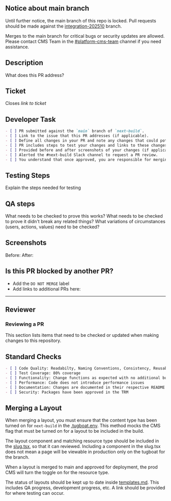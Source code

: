 ## Notice about main branch
Until further notice, the main branch of this repo is locked. Pull requests should be made against the [integration-202510](https://github.com/department-of-veterans-affairs/next-build/tree/integration-202510) branch. 

Merges to the main branch for critical bugs or security updates are allowed. Please contact CMS Team in the [#platform-cms-team](https://dsva.slack.com/archives/CT4GZBM8F) channel if you need assistance. 

## Description

What does this PR address?

## Ticket

<!--
https://docs.github.com/en/issues/tracking-your-work-with-issues/using-issues/linking-a-pull-request-to-an-issue
-->

Closes _link to ticket_

## Developer Task

```md
- [ ] PR submitted against the `main` branch of `next-build`.
- [ ] Link to the issue that this PR addresses (if applicable).
- [ ] Define all changes in your PR and note any changes that could potentially be breaking changes.
- [ ] PR includes steps to test your changes and links to these changes in the Tugboat preview (if applicable).
- [ ] Provided before and after screenshots of your changes (if applicable).
- [ ] Alerted the #next-build Slack channel to request a PR review.
- [ ] You understand that once approved, you are responsible for merging your changes into `main`. (Note that changes to `main` will move automatically into production.)
```

## Testing Steps

Explain the steps needed for testing

## QA steps

<!--
Note: GitHub Copilot will be added as a PR reviewer automatically. Please pay attention to its suggestions, but use your judgement when deciding whether to incorporate them.
-->

What needs to be checked to prove this works?
What needs to be checked to prove it didn't break any related things?
What variations of circumstances (users, actions, values) need to be checked?

## Screenshots

Before:
After:

## Is this PR blocked by another PR?

- Add the `DO NOT MERGE` label
- Add links to additional PRs here:

---

## Reviewer

### Reviewing a PR

This section lists items that need to be checked or updated when making changes to this repository.

## Standard Checks

```md
- [ ] Code Quality: Readabilty, Naming Conventions, Consistency, Reusability
- [ ] Test Coverage: 80% coverage
- [ ] Functionality: Change functions as expected with no additional bugs
- [ ] Performance: Code does not introduce performance issues
- [ ] Documentation: Changes are documented in their respective README.md files
- [ ] Security: Packages have been approved in the TRM
```

## Merging a Layout

When merging a layout, you must ensure that the content type has been turned on for `next-build` in the [.tugboat.env](../envs/.tugboat.env). This method mocks the CMS flag that must be turned on for a layout to be included in the build.

The layout component and matching resource type should be included in the [slug.tsx](../src/pages/[[...slug]].tsx), so that it can reviewed. Including a component in the slug.tsx does not mean a page will be viewable in production only on the tugboat for the branch.

When a layout is merged to main and approved for deployment, the prod CMS will turn the toggle on for the resource type. 

The status of layouts should be kept up to date inside [templates.md](../READMEs/templates.md). This includes QA progress, development progress, etc. A link should be provided for where testing can occur.
